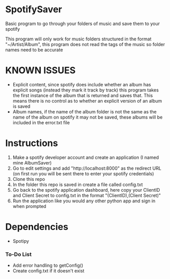 # SpotifySaver
Basic program to go through your folders of music and save them to your spotify

This program will only work for music folders structured in the format "~/Artist/Album", this program does not read the tags of the music so folder names need to be accurate

# KNOWN ISSUES
* Explicit content, since spotify does include whether an album has explicit songs (instead they mark it track by track) this program takes the first instance of the album that is returned and saves that. This means there is no control as to whether an explicit version of an album is saved
* Album names, if the name of the album folder is not the same as the name of the album on spotify it may not be saved, these albums will be included in the error.txt file

# Instructions
1. Make a spotify developer account and create an application (I named mine AlbumSaver)
2. Go to edit settings and add "http://localhost:8000" as the redirect URL (on first run you will be sent there to enter your spotify credentials)
3. Clone this repo
4. In the folder this repo is saved in create a file called config.txt
5. Go back to the spotify application dashboard, here copy your ClientID and Client Secret to config.txt in the format "(ClientID),(Client Secret)"
6. Run the application like you would any other python app and sign in when prompted

# Dependencies
* Spotipy

### To-Do List
* Add error handling to getConfig()
* Create config.txt if it doesn't exist
